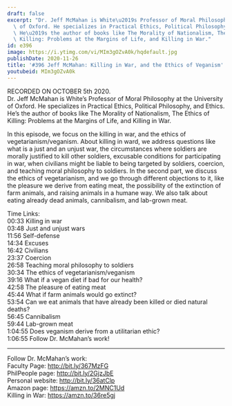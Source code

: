 ```yaml
---
draft: false
excerpt: "Dr. Jeff McMahan is White\u2019s Professor of Moral Philosophy at the University\
  \ of Oxford. He specializes in Practical Ethics, Political Philosophy, and Ethics.\
  \ He\u2019s the author of books like The Morality of Nationalism, The Ethics of\
  \ Killing: Problems at the Margins of Life, and Killing in War."
id: e396
image: https://i.ytimg.com/vi/MIm3gOZvA0k/hqdefault.jpg
publishDate: 2020-11-26
title: '#396 Jeff McMahan: Killing in War, and the Ethics of Veganism'
youtubeid: MIm3gOZvA0k
---
```

RECORDED ON OCTOBER 5th 2020.  
Dr. Jeff McMahan is White’s Professor of Moral Philosophy at the University of Oxford. He specializes in Practical Ethics, Political Philosophy, and Ethics. He’s the author of books like The Morality of Nationalism, The Ethics of Killing: Problems at the Margins of Life, and Killing in War.

In this episode, we focus on the killing in war, and the ethics of vegetarianism/veganism. About killing in ward, we address questions like what is a just and an unjust war, the circumstances where soldiers are morally justified to kill other soldiers, excusable conditions for participating in war, when civilians might be liable to being targeted by soldiers, coercion, and teaching moral philosophy to soldiers. In the second part, we discuss the ethics of vegetarianism, and we go through different objections to it, like the pleasure we derive from eating meat, the possibility of the extinction of farm animals, and raising animals in a humane way. We also talk about eating already dead animals, cannibalism, and lab-grown meat.

Time Links:  
00:33  Killing in war  
03:48  Just and unjust wars  
11:56  Self-defense  
14:34  Excuses  
16:42  Civilians   
23:37  Coercion  
26:58  Teaching moral philosophy to soldiers  
30:34  The ethics of vegetarianism/veganism  
39:16  What if a vegan diet if bad for our health?  
42:58  The pleasure of eating meat  
45:44  What if farm animals would go extinct?  
53:54  Can we eat animals that have already been killed or died natural deaths?  
56:45  Cannibalism  
59:44 Lab-grown meat  
1:04:55  Does veganism derive from a utilitarian ethic?  
1:06:55  Follow Dr. McMahan’s work!

---

Follow Dr. McMahan’s work:  
Faculty Page: http://bit.ly/367MzFG  
PhilPeople page: http://bit.ly/2GjzJbE  
Personal website: http://bit.ly/36atClp  
Amazon page: https://amzn.to/2MNC1Ud  
Killing in War: https://amzn.to/36re5gj
